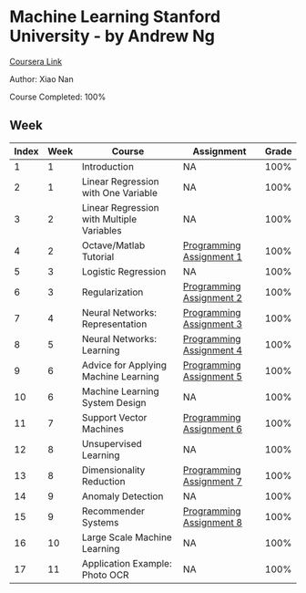 # Machine Learning Stanford University - by Andrew Ng
[Coursera Link](https://www.coursera.org/learn/machine-learning)

Author: Xiao Nan

Course Completed: 100%

## Week
Index | Week | Course | Assignment | Grade 
--- | --- | --- | --- | --- 
1 | 1 | Introduction | NA | 100%
2 | 1 | Linear Regression with One Variable | NA | 100%
3 | 2 | Linear Regression with Multiple Variables | NA | 100%
4 | 2 | Octave/Matlab Tutorial | [Programming Assignment 1](https://github.com/xnone/Machine-Learning/tree/master/machine-learning-ex1) | 100%
5 | 3 | Logistic Regression | NA | 100%
6 | 3 | Regularization | [Programming Assignment 2](https://github.com/xnone/Machine-Learning/tree/master/machine-learning-ex2) | 100%
7 | 4 | Neural Networks: Representation | [Programming Assignment 3](https://github.com/xnone/Machine-Learning/tree/master/machine-learning-ex3) | 100%
8 | 5 | Neural Networks: Learning | [Programming Assignment 4](https://github.com/xnone/Machine-Learning/tree/master/machine-learning-ex4) | 100%
9 | 6 | Advice for Applying Machine Learning | [Programming Assignment 5](https://github.com/xnone/Machine-Learning/tree/master/machine-learning-ex5) | 100%
10 | 6 | Machine Learning System Design | NA | 100%
11 | 7 | Support Vector Machines | [Programming Assignment 6](https://github.com/xnone/Machine-Learning/tree/master/machine-learning-ex6) | 100%
12 | 8 | Unsupervised Learning | NA | 100%
13 | 8 | Dimensionality Reduction | [Programming Assignment 7](https://github.com/xnone/Machine-Learning/tree/master/machine-learning-ex7) | 100%
14 | 9 | Anomaly Detection | NA | 100%
15 | 9 | Recommender Systems | [Programming Assignment 8](https://github.com/xnone/Machine-Learning/tree/master/machine-learning-ex8) | 100%
16 | 10 | Large Scale Machine Learning | NA | 100%
17 | 11 | Application Example: Photo OCR | NA | 100%
